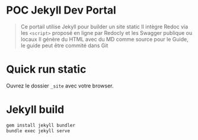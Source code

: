 # POC Jekyll Dev Portal

> Ce portail utilise Jekyll pour builder un site static
> Il intègre Redoc via les `<script>` proposé en ligne par Redocly et les Swagger publique ou locaux
> Il génère du HTML avec du MD comme source pour le Guide, le guide peut être commité dans Git

# Quick run static

Ouvrez le dossier `_site` avec votre browser.

# Jekyll build

```bash
gem install jekyll bundler
bundle exec jekyll serve
```